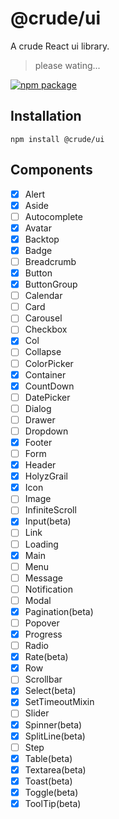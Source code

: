# @crude/ui

A crude React ui library.

> please wating...

[![npm package](https://img.shields.io/npm/v/@crude/ui/latest.svg)](https://www.npmjs.com/package/@crude/ui)


## Installation

```
npm install @crude/ui
```

## Components

- [x] Alert
- [x] Aside
- [ ] Autocomplete
- [x] Avatar
- [x] Backtop
- [x] Badge
- [ ] Breadcrumb
- [x] Button
- [x] ButtonGroup
- [ ] Calendar
- [ ] Card
- [ ] Carousel
- [ ] Checkbox
- [x] Col
- [ ] Collapse
- [ ] ColorPicker
- [x] Container
- [x] CountDown
- [ ] DatePicker
- [ ] Dialog
- [ ] Drawer
- [ ] Dropdown
- [x] Footer
- [ ] Form
- [x] Header
- [x] HolyzGrail
- [x] Icon
- [ ] Image
- [ ] InfiniteScroll
- [x] Input(beta)
- [ ] Link
- [ ] Loading
- [x] Main
- [ ] Menu
- [ ] Message
- [ ] Notification
- [ ] Modal
- [x] Pagination(beta)
- [ ] Popover
- [x] Progress
- [ ] Radio
- [x] Rate(beta)
- [x] Row
- [ ] Scrollbar
- [x] Select(beta)
- [x] SetTimeoutMixin
- [ ] Slider
- [x] Spinner(beta)
- [x] SplitLine(beta)
- [ ] Step
- [x] Table(beta)
- [x] Textarea(beta)
- [x] Toast(beta)
- [x] Toggle(beta)
- [x] ToolTip(beta)